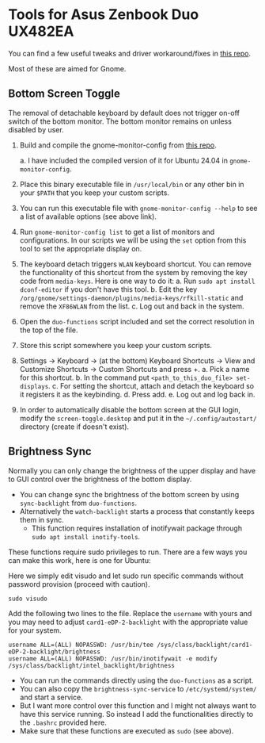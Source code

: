 # Tools for Asus Zenbook Duo UX482EA

You can find a few useful tweaks and driver workaround/fixes in [this repo](https://github.com/alesya-h/zenbook-duo-2024-ux8406ma-linux).

Most of these are aimed for Gnome.

## Bottom Screen Toggle
The removal of detachable keyboard by default does not trigger on-off switch of the bottom monitor. The bottom monitor remains on unless disabled by user.

1. Build and compile the gnome-monitor-config from [this repo](https://github.com/jadahl/gnome-monitor-config).

    a. I have included the compiled version of it for Ubuntu 24.04 in `gnome-monitor-config`.
2. Place this binary executable file in `/usr/local/bin` or any other bin in your `$PATH` that you keep your custom scripts.
3. You can run this executable file with `gnome-monitor-config --help` to see a list of available options (see above link).
4. Run `gnome-monitor-config list` to get a list of monitors and configurations. In our scripts we will be using the `set` option from this tool to set the appropriate display on.
5. The keyboard detach triggers `WLAN` keyboard shortcut. You can remove the functionality of this shortcut from the system by removing the key code from `media-keys`. Here is one way to do it:
    a. Run `sudo apt install dconf-editor` if you don't have this tool.
    b. Edit the key `/org/gnome/settings-daemon/plugins/media-keys/rfkill-static` and remove the `XF86WLAN` from the list.
    c. Log out and back in the system.
6. Open the `duo-functions` script included and set the correct resolution in the top of the file.
7. Store this script somewhere you keep your custom scripts.
8. Settings -> Keyboard -> (at the bottom) Keyboard Shortcuts -> View and Customize Shortcuts -> Custom Shortcuts and press +.
    a. Pick a name for this shortcut.
    b. In the command put `<path_to_this_duo_file> set-displays`.
    c. For setting the shortcut, attach and detach the keyboard so it registers it as the keybinding.
    d. Press add.
    e. Log out and log back in.
9. In order to automatically disable the bottom screen at the GUI login, modify the `screen-toggle.desktop` and put it in the `~/.config/autostart/` directory (create if doesn't exist).

## Brightness Sync
Normally you can only change the brightness of the upper display and have to GUI control over the brightness of the bottom display.
* You can change sync the brightness of the bottom screen by using `sync-backlight` from `duo-functions`.
* Alternatively the `watch-backlight` starts a process that constantly keeps them in sync.
    * This function requires installation of inotifywait package through `sudo apt install inotify-tools`.

These functions require sudo privileges to run. There are a few ways you can make this work, here is one for Ubuntu:

Here we simply edit visudo and let sudo run specific commands without password provision (proceed with caution).

`sudo visudo`

Add the following two lines to the file. Replace the `username` with yours and you may need to adjust `card1-eDP-2-backlight` with the appropriate value for your system.

```
username ALL=(ALL) NOPASSWD: /usr/bin/tee /sys/class/backlight/card1-eDP-2-backlight/brightness
username ALL=(ALL) NOPASSWD: /usr/bin/inotifywait -e modify /sys/class/backlight/intel_backlight/brightness
```

* You can run the commands directly using the `duo-functions` as a script.
* You can also copy the `brightness-sync-service` to `/etc/systemd/system/` and start a service.
* But I want more control over this function and I might not always want to have this service running. So instead I add the functionalities directly to the `.bashrc` provided here.
* Make sure that these functions are executed as `sudo` (see above).
